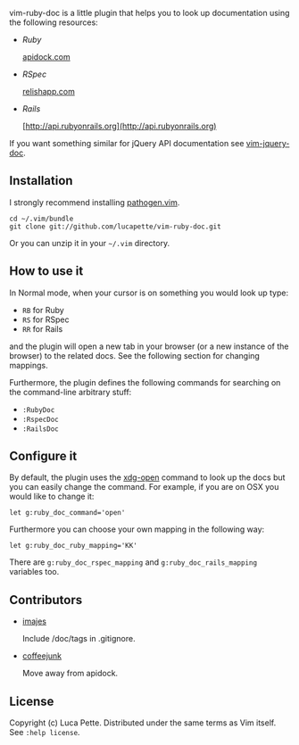 vim-ruby-doc is a little plugin that helps you to look up documentation using
the following resources:

* *Ruby*

  [apidock.com](http://apidock.com/ruby)

* *RSpec*

  [relishapp.com](http://www.relishapp.com/rspec)

* *Rails*

  [http://api.rubyonrails.org](http://api.rubyonrails.org)


If you want something similar for jQuery API documentation see
[vim-jquery-doc](http://github.com/lucapette/vim-jquery-doc).

Installation
------------

I strongly recommend installing [pathogen.vim](https://github.com/tpope/pathogen.vim).

    cd ~/.vim/bundle
    git clone git://github.com/lucapette/vim-ruby-doc.git

Or you can unzip it in your `~/.vim` directory.

How to use it
-------------

In Normal mode, when your cursor is on something you would look up type:

- `RB` for Ruby
- `RS` for RSpec
- `RR` for Rails

and the plugin will open a new tab in your browser (or a new instance of the
browser) to the related docs. See the following section for changing mappings.

Furthermore, the plugin defines the following commands for searching on the
command-line arbitrary stuff:

- `:RubyDoc`
- `:RspecDoc`
- `:RailsDoc`

Configure it
------------

By default, the plugin uses the
[xdg-open](http://portland.freedesktop.org/xdg-utils-1.0/xdg-open.html)
command to look up the docs but you can easily change the command. For
example, if you are on OSX you would like to change it:

    let g:ruby_doc_command='open'

Furthermore you can choose your own mapping in the following way:

    let g:ruby_doc_ruby_mapping='KK'

There are `g:ruby_doc_rspec_mapping` and `g:ruby_doc_rails_mapping` variables
too.

Contributors
------------

* [imajes](https://github.com/imajes)

  Include /doc/tags in .gitignore.

* [coffeejunk](https://github.com/coffeejunk)

  Move away from apidock.

License
-------

Copyright (c) Luca Pette. Distributed under the same terms as Vim itself. See `:help license`.
